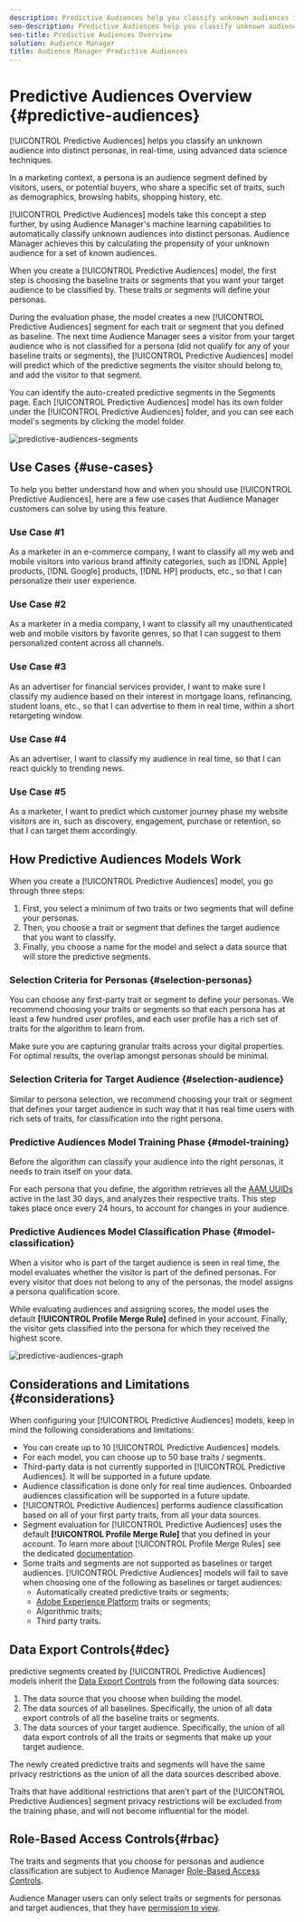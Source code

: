 ```yaml
---
description: Predictive Audiences help you classify unknown audiences into distinct personas in real-time, using data science.
seo-description: Predictive Audiences help you classify unknown audiences into distinct personas in real-time, using data science.
seo-title: Predictive Audiences Overview
solution: Audience Manager
title: Audience Manager Predictive Audiences
---
```


# Predictive Audiences Overview {#predictive-audiences}

[!UICONTROL Predictive Audiences] helps you classify an unknown audience into distinct personas, in real-time, using advanced data science techniques.

In a marketing context, a persona is an audience segment defined by visitors, users, or potential buyers, who share a specific set of traits, such as demographics, browsing habits, shopping history, etc.

[!UICONTROL Predictive Audiences] models take this concept a step further, by using Audience Manager's machine learning capabilities to automatically classify unknown audiences into distinct personas. Audience Manager achieves this by calculating the propensity of your unknown audience for a set of known audiences.

When you create a [!UICONTROL Predictive Audiences] model, the first step is choosing the baseline traits or segments that you want your target audience to be classified by. These traits or segments will define your personas.

During the evaluation phase, the model creates a new [!UICONTROL Predictive Audiences] segment for each trait or segment that you defined as baseline. The next time Audience Manager sees a visitor from your target audience who is not classified for a persona  (did not qualify for any of your baseline traits or segments), the [!UICONTROL Predictive Audiences] model will predict which of the predictive segments the visitor should belong to, and add the visitor to that segment.

You can identify the auto-created predictive segments in the Segments page. Each [!UICONTROL Predictive Audiences] model has its own folder under the [!UICONTROL Predictive Audiences] folder, and you can see each model's segments by clicking the model folder.

![predictive-audiences-segments](assets/predictive-audiences-segments.png)

## Use Cases {#use-cases}

To help you better understand how and when you should use [!UICONTROL Predictive Audiences], here are a few use cases that Audience Manager customers can solve by using this feature.

### Use Case #1

As a marketer in an e-commerce company, I want to classify all my web and mobile visitors into various brand affinity categories, such as [!DNL Apple] products, [!DNL Google] products, [!DNL HP] products, etc., so that I can personalize their user experience.

### Use Case #2

As a marketer in a media company, I want to classify all my unauthenticated web and mobile visitors by favorite genres, so that I can suggest to them personalized content across all channels.

### Use Case #3

As an advertiser for financial services provider, I want to make sure I classify my audience based on their interest in mortgage loans, refinancing, student loans, etc., so that I can advertise to them in real time, within a short retargeting window.

### Use Case #4

As an advertiser, I want to classify my audience in real time, so that I can react quickly to trending news.

### Use Case #5

As a marketer, I want to predict which customer journey phase my website visitors are in, such as discovery, engagement, purchase or retention, so that I can target them accordingly.

## How Predictive Audiences Models Work

When you create a [!UICONTROL Predictive Audiences] model, you go through three steps:

1. First, you select a minimum of two traits or two segments that will define your personas.
1. Then, you choose a trait or segment that defines the target audience that you want to classify.
1. Finally, you choose a name for the model and select a data source that will store the predictive segments.

### Selection Criteria for Personas {#selection-personas}

You can choose any first-party trait or segment to define your personas. We recommend choosing your traits or segments so that each persona has at least a few hundred user profiles, and each user profile has a rich set of traits for the algorithm to learn from.

Make sure you are capturing granular traits across your digital properties. For optimal results, the overlap amongst personas should be minimal.

### Selection Criteria for Target Audience {#selection-audience}

Similar to persona selection, we recommend choosing your trait or segment that defines your target audience in such way that it has real time users with rich sets of traits, for classification into the right persona.

### Predictive Audiences Model Training Phase {#model-training}

Before the algorithm can classify your audience into the right personas, it needs to train itself on your data.

For each persona that you define, the algorithm retrieves all the [AAM UUIDs](https://docs.adobe.com/content/help/en/audience-manager/user-guide/reference/ids-in-aam.html) active in the last 30 days, and analyzes their respective traits.
This step takes place once every 24 hours, to account for changes in your audience.

### Predictive Audiences Model Classification Phase {#model-classification}

When a visitor who is part of the target audience is seen in real time, the model evaluates whether the visitor is part of the defined personas. For every visitor that does not belong to any of the personas, the model assigns a persona qualification score.

While evaluating audiences and assigning scores, the model uses the default **[!UICONTROL Profile Merge Rule]** defined in your account. Finally, the visitor gets classified into the persona for which they received the highest score.

![predictive-audiences-graph](assets/predictive-audiences-graph.png)

## Considerations and Limitations {#considerations}

When configuring your [!UICONTROL Predictive Audiences] models, keep in mind the following considerations and limitations:

* You can create up to 10 [!UICONTROL Predictive Audiences] models.
* For each model, you can choose up to 50 base traits / segments.
* Third-party data is not currently supported in [!UICONTROL Predictive Audiences]. It will be supported in a future update.
* Audience classification is done only for real time audiences. Onboarded audiences classification will be supported in a future update.
* [!UICONTROL Predictive Audiences] performs audience classification based on all of your first party traits, from all your data sources.
* Segment evaluation for [!UICONTROL Predictive Audiences] uses the default **[!UICONTROL Profile Merge Rule]** that you defined in your account. To learn more about [!UICONTROL Profile Merge Rules] see the dedicated [documentation](https://docs.adobe.com/content/help/en/audience-manager/user-guide/features/profile-merge-rules/merge-rules-overview.html).
* Some traits and segments are not supported as baselines or target audiences. [!UICONTROL Predictive Audiences] models will fail to save when choosing one of the following as baselines or target audiences:
  * Automatically created predictive traits or segments;
  * [Adobe Experience Platform](../integration/../../integration/integration-aep/aam-aep-audience-sharing.md) traits or segments;
  * Algorithmic traits;
  * Third party traits.

## Data Export Controls{#dec}

predictive segments created by [!UICONTROL Predictive Audiences] models inherit the [Data Export Controls](https://docs.adobe.com/content/help/en/audience-manager/user-guide/features/data-export-controls.html) from the following data sources:

1. The data source that you choose when building the model.
2. The data sources of all baselines. Specifically, the union of all data export controls of all the baseline traits or segments.
3. The data sources of your target audience. Specifically, the union of all data export controls of all the traits or segments that make up your target audience.

The newly created predictive traits and segments will have the same privacy restrictions as the union of all the data sources described above.

Traits that have additional restrictions that aren’t part of the [!UICONTROL Predictive Audiences] segment privacy restrictions will be excluded from the training phase, and will not become influential for the model.

## Role-Based Access Controls{#rbac}

The traits and segments that you choose for personas and audience classification are subject to Audience Manager [Role-Based Access Controls](https://docs.adobe.com/content/help/en/audience-manager/user-guide/features/administration/administration-overview.html).

Audience Manager users can only select traits or segments for personas and target audiences, that they have [permission to view](https://docs.adobe.com/content/help/en/audience-manager/user-guide/features/administration/administration-overview.html#wild-card-permissions).
